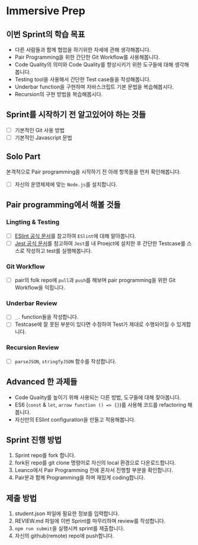 # Immersive Prep

## 이번 Sprint의 학습 목표

- 다른 사람들과 함께 협업을 하기위한 자세에 관해 생각해봅니다.
- Pair Programming을 위한 간단한 Git Workflow를 사용해봅니다.
- Code Quality의 의미와 Code Quality를 향상시키기 위한 도구들에 대해 생각해봅니다.
- Testing tool을 사용해서 간단한 Test case들을 작성해봅니다.
- Underbar function을 구현하며 자바스크립트 기본 문법을 복습해봅시다.
- Recursion의 구현 방법을 복습해봅시다.

## Sprint를 시작하기 전 알고있어야 하는 것들

- [ ] 기본적인 Git 사용 방법
- [ ] 기본적인 Javascript 문법

## Solo Part

본격적으로 Pair programming을 시작하기 전 아래 항목들을 먼저 확인해봅니다.

- [ ] 자신의 운영체제에 맞는 `Node.js`를 설치합니다.

## Pair programming에서 해볼 것들

### Lingting & Testing

- [ ] [ESlint 공식 문서](https://eslint.org/docs/user-guide/getting-started)를 참고하여 `ESlint`에 대해 알아봅니다.
- [ ] [Jest 공식 문서](https://jestjs.io/docs/en/getting-started)를 참고하여 `Jest`를 내 Proejct에 설치한 후 간단한 Testcase를 스스로 작성하고 test를 실행해봅니다.

### Git Workflow

- [ ] pair의 folk repo에 `pull`과 `push`를 해보며 pair programming을 위한 Git Workflow을 익힙니다.

### Underbar Review

- [ ] `_.` function들을 작성합니다.
- [ ] Testcase에 잘 못된 부분이 있다면 수정하여 Test가 제대로 수행되어질 수 있게합니다.

### Recursion Review

- [ ] `parseJSON`, `stringfyJSON` 함수를 작성합니다.

## Advanced 한 과제들

- Code Quailty를 높이기 위해 사용되는 다른 방법, 도구들에 대해 찾아봅니다.
- ES6 (`const` & `let`, `arrow function () => {}`)를 사용해 코드를 refactoring 해봅니다.
- 자신만의 ESlint configuration을 만들고 적용해봅니다.

## Sprint 진행 방법

1. Sprint repo를 fork 합니다.
2. fork된 repo를 git clone 명령어로 자신의 local 환경으로 다운로드합니다.
3. Leanco에서 Pair Programming 전에 혼자서 진행할 부분을 확인합니다.
4. Pair분과 함께 Programming을 하며 재밌게 coding합니다.

## 제출 방법

1. student.json 파일에 필요한 정보를 입력합니다.
2. REVIEW.md 파일에 이번 Sprint를 마무리하며 review를 작성합니다.
3. `npm run submit`을 실행시켜 sprint를 제출합니다.
4. 자신의 github(remote) repo에 push합니다.
